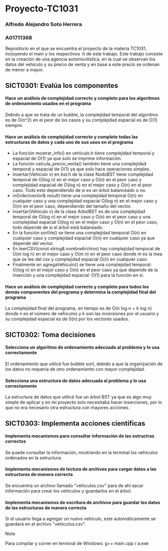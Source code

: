 # Proyecto-TC1031

### Alfredo Alejandro Soto Herrera
### A01711368

Repositorio en el que se encuentra el proyecto de la materia TC1031, incluyendo el main y los respectivos .h de este trabajo.
Este trabajo consiste en la creación de una agencia automovilística, en la cual se observan los datos del vehiculo y su precio de venta y en base a este precio se ordenan de menor a mayor.

## SICT0301: Evalúa los componentes

#### Hace un análisis de complejidad correcto y completo para los algoritmos de ordenamiento usados en el programa
Debido a que se trata de un bubble, la complejidad temporal del algoritmo es de O(n^2) en el peor de los casos y su complejidad espacial es de O(1) siempre.

#### Hace un análisis de complejidad correcto y completo todas las estructuras de datos y cada uno de sus usos en el programa
* La función mostrar_info() en vehiculo.h tiene complejidad temporal y espacial de O(1) ya que solo se imprime información.
* La función calcula_precio_venta() también tiene una complejidad temporal y espacial de O(1) ya que solo hace operaciones simples.
* insertar(Vehiculo v) en bst.h de la clase NodoBST tiene complejidad temporal de O(log n) en el mejor caso y O(n) en el peor caso y complejidad espacial de O(log n) en el mejor caso y O(n) en el peor caso. Todo esto dependiendo de si es un árbol balanceado o no.
* inOrder(vector<Vehiculo>& result) tiene una complejidad temporal O(n) en cualquier caso y una complejidad espacial O(log n) en el mejor caso y O(n) en el peor caso, dependiendo del tamaño del vector.
* insertar(Vehiculo v) de la clase ArbolBST es de una complejidad temporal de O(log n) en el mejor caso y O(n) en el peor caso y una complejidad espacial O(log n) en el mejor caso y O(n) en el peor caso, todo depende de si el árbol está balaneado.
* En la función sortVe() se tiene una complejidad temporal O(n) en cualquier caso y complejidad espacial O(n) en cualquier caso ya que depende del vector.
* En leerCSV(const string& nombreArchivo) hay complejidad temporal de O(m log n) en el mejor caso y O(m n) en el peor caso donde m es la ínea que se lee del csv y complejidad espacial O(n) en cualquier caso.
* Finalmente en agregaVehiculo() se tiene una complejidad temporal: O(log n) en el mejor caso y O(n) en el peor caso ya que depende de la inserción y una complejidad espacial: O(1) para la función en sí.

#### Hace un análisis de complejidad correcto y completo para todos los demás componentes del programa y determina la complejidad final del programa
La complejidad final del programa, en tiempo es de O(n log n + k log n) donde n es el número de vehículos y k son las incersiones por el usuario y su complejidad espacial es de 0(n) por los vectores usados.

## SICT0302: Toma decisiones

#### Selecciona un algoritmo de ordenamiento adecuado al problema y lo usa correctamente
El ordenamiento que utilicé fue bubble sort, debido a que la organización de los datos no requería de otro ordenamiento con mayor complejidad.

#### Selecciona una estructura de datos adecuada al problema y lo usa correctamente
La estructura de datos que utilicé fue un árbol BST ya que es algo muy simple de aplicar y en mi proyecto solo necesitaba hacer inserciones, por lo que no era necesario otra estructura con mayores acciones.

## SICT0303: Implementa acciones científicas

#### Implementa mecanismos para consultar información de las estructras correctos
Se puede consultar la información, mostrando en la terminal los vehículos ordenados en la estructura.

#### Implementa mecanismos de lectura de archivos para cargar datos a las estructuras de manera correcta
Se encuentra un archivo llamado "vehiculos.csv" para de ahí sacar información para crear los vehiculos y guardarlos en el árbol.

#### Implementa mecanismos de escritura de archivos para guardar los datos  de las estructuras de manera correcta
Si el usuario llega a agregar un nuevo vehículo, este automáticamente se guardará en el archivo "vehiculos.csv".

> [!NOTE]
> Para compilar y correr en terminal de Windows: g++ main.cpp / a.exe

